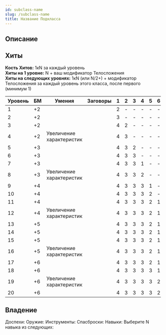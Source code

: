 ```yaml
---
id: subclass-name
slug: /subclass-name
title: Название Подкласса
---
```

## Описание
## Хиты
**Кость Хитов:** 1кN за каждый уровень  
**Хиты на 1 уровне:** N + ваш модификатор Телосложения  
**Хиты на следующих уровнях:** 1кN (или N/2+) + модификатор Телосложения за каждый уровень этого класса, после первого (минимум 1)

| Уровень | БМ  | Умения                   | Заговоры | 1   | 2   | 3   | 4   | 5   | 6   | 7   | 8   | 9   |
| ------- | --- | ------------------------ | -------- | --- | --- | --- | --- | --- | --- | --- | --- | --- |
| 1       | +2  |                          |          | 2   | -   | -   | -   | -   | -   | -   | -   | -   |
| 2       | +2  |                          |          | 3   | -   | -   | -   | -   | -   | -   | -   | -   |
| 3       | +2  |                          |          | 4   | 2   | -   | -   | -   | -   | -   | -   | -   |
| 4       | +2  | Увеличение характеристик |          | 4   | 3   | -   | -   | -   | -   | -   | -   | -   |
| 5       | +3  |                          |          | 4   | 3   | 2   | -   | -   | -   | -   | -   | -   |
| 6       | +3  |                          |          | 4   | 3   | 3   | -   | -   | -   | -   | -   | -   |
| 7       | +3  |                          |          | 4   | 3   | 3   | 1   | -   | -   | -   | -   | -   |
| 8       | +3  | Увеличение характеристик |          | 4   | 3   | 3   | 2   | -   | -   | -   | -   | -   |
| 9       | +4  |                          |          | 4   | 3   | 3   | 3   | 1   | -   | -   | -   | -   |
| 10      | +4  |                          |          | 4   | 3   | 3   | 3   | 2   | -   | -   | -   | -   |
| 11      | +4  |                          |          | 4   | 3   | 3   | 3   | 2   | 1   | -   | -   | -   |
| 12      | +4  | Увеличение характеристик |          | 4   | 3   | 3   | 3   | 2   | 1   | -   | -   | -   |
| 13      | +5  |                          |          | 4   | 3   | 3   | 3   | 2   | 1   | 1   | -   | -   |
| 14      | +5  |                          |          | 4   | 3   | 3   | 3   | 2   | 1   | 1   | -   | -   |
| 15      | +5  |                          |          | 4   | 3   | 3   | 3   | 2   | 1   | 1   | 1   | -   |
| 16      | +5  | Увеличение характеристик |          | 4   | 3   | 3   | 3   | 2   | 1   | 1   | 1   | -   |
| 17      | +6  |                          |          | 4   | 3   | 3   | 3   | 2   | 1   | 1   | 1   | 1   |
| 18      | +6  |                          |          | 4   | 3   | 3   | 3   | 3   | 1   | 1   | 1   | 1   |
| 19      | +6  | Увеличение характеристик |          | 4   | 3   | 3   | 3   | 3   | 2   | 1   | 1   | 1   |
| 20      | +6  |                          |          | 4   | 3   | 3   | 3   | 3   | 2   | 2   | 1   | 1   |
## Владение
Доспехи: 
Оружие: 
Инструменты:
Спаcброски: 
Навыки: Выберите N навыка из следующих: 